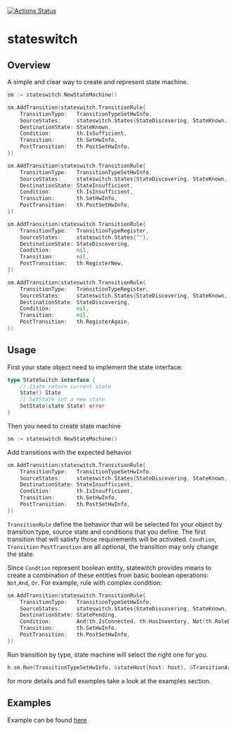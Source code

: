[![Actions Status](https://github.com/filanov/stateswitch/workflows/make_all/badge.svg)](https://github.com/filanov/stateswitch/actions)

# stateswitch

## Overview

A simple and clear way to create and represent state machine.

```go
sm := stateswitch.NewStateMachine()

sm.AddTransition(stateswitch.TransitionRule{
    TransitionType:   TransitionTypeSetHwInfo,
    SourceStates:     stateswitch.States{StateDiscovering, StateKnown, StateInsufficient},
    DestinationState: StateKnown,
    Condition:        th.IsSufficient,
    Transition:       th.SetHwInfo,
    PostTransition:   th.PostSetHwInfo,
})

sm.AddTransition(stateswitch.TransitionRule{
    TransitionType:   TransitionTypeSetHwInfo,
    SourceStates:     stateswitch.States{StateDiscovering, StateKnown, StateInsufficient},
    DestinationState: StateInsufficient,
    Condition:        th.IsInsufficient,
    Transition:       th.SetHwInfo,
    PostTransition:   th.PostSetHwInfo,
})

sm.AddTransition(stateswitch.TransitionRule{
    TransitionType:   TransitionTypeRegister,
    SourceStates:     stateswitch.States{""},
    DestinationState: StateDiscovering,
    Condition:        nil,
    Transition:       nil,
    PostTransition:   th.RegisterNew,
})

sm.AddTransition(stateswitch.TransitionRule{
    TransitionType:   TransitionTypeRegister,
    SourceStates:     stateswitch.States{StateDiscovering, StateKnown, StateInsufficient},
    DestinationState: StateDiscovering,
    Condition:        nil,
    Transition:       nil,
    PostTransition:   th.RegisterAgain,
})
```

## Usage

First your state object need to implement the state interface:

```go
type StateSwitch interface {
	// State return current state
	State() State
	// SetState set a new state
	SetState(state State) error
}
```

Then you need to create state machine

```go
sm := stateswitch.NewStateMachine()
```

Add transitions with the expected behavior 
```go
sm.AddTransition(stateswitch.TransitionRule{
    TransitionType:   TransitionTypeSetHwInfo,
    SourceStates:     stateswitch.States{StateDiscovering, StateKnown, StateInsufficient},
    DestinationState: StateInsufficient,
    Condition:        th.IsInsufficient,
    Transition:       th.SetHwInfo,
    PostTransition:   th.PostSetHwInfo,
})
```

`TransitionRule` define the behavior that will be selected for your object by transition type,
source state and conditions that you define.
The first transition that will satisfy those requirements will be activated. 
`Condtion`, `Transition` `PostTranstion` are all optional, the transition may only change the state.

Since `Condtion` represent boolean entity, statewitch provides means to create a combination of these entities from basic 
boolean operations: `Not`,`And`, `Or`.  For example, rule with complex condition:

```go
sm.AddTransition(stateswitch.TransitionRule{
    TransitionType:   TransitionTypeSetHwInfo,
    SourceStates:     stateswitch.States{StateDiscovering, StateKnown, StateInsufficient},
    DestinationState: StatePending,
    Condition:        And(th.IsConnected, th.HasInventory, Not(th.RoleDefined)),
    Transition:       th.SetHwInfo,
    PostTransition:   th.PostSetHwInfo,
})
```

Run transition by type, state machine will select the right one for you.

```go
h.sm.Run(TransitionTypeSetHwInfo, &stateHost{host: host}, &TransitionArgsSetHwInfo{hwInfo: hw})
```

for more details and full examples take a look at the examples section.


## Examples

Example can be found [here](https://github.com/filanov/stateswitch/tree/master/examples)